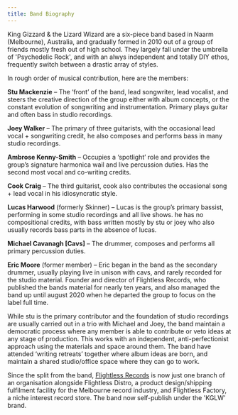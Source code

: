 ```yaml
---
title: Band Biography
---
```


King Gizzard & the Lizard Wizard are a six-piece band based in Naarm (Melbourne), Australia, and gradually formed in 2010 out of a group of friends mostly fresh out of high school. They largely fall under the umbrella of 'Psychedelic Rock', and with an alwys independent and totally DIY ethos, frequently switch between a drastic array of styles.

In rough order of musical contribution, here are the members:

**Stu Mackenzie** – The ‘front’ of the band, lead songwriter, lead vocalist, and steers the creative direction of the group either with album concepts, or the constant evolution of songwriting and instrumentation. Primary plays guitar and often bass in studio recordings.

**Joey Walker** – The primary of three guitarists, with the occasional lead vocal + songwriting credit, he also composes and performs bass in many studio recordings.

**Ambrose Kenny-Smith** – Occupies a ‘spotlight’ role and provides the group’s signature harmonica wail and live percussion duties. Has the second most vocal and co-writing credits.

**Cook Craig** – The third guitarist, cook also contributes the occasional song + lead vocal in his idiosyncratic style.

**Lucas Harwood** (formerly Skinner) – Lucas is the group’s primary bassist, performing in some studio recordings and all live shows. he has no compositional credits, with bass written mostly by stu or joey who also usually records bass parts in the absence of lucas.

**Michael Cavanagh \[Cavs\]** – The drummer, composes and performs all primary percussion duties.

**Eric Moore** (former member) – Eric began in the band as the secondary drummer, usually playing live in unison with cavs, and rarely recorded for the studio material. Founder and director of Flightless Records, who published the bands material for nearly ten years, and also managed the band up until august 2020 when he departed the group to focus on the label full time.

While stu is the primary contributor and the foundation of studio recordings are usually carried out in a trio with Michael and Joey, the band maintain a democratic process where any member is able to contribute or veto ideas at any stage of production. This works with an independent, anti-perfectionist approach using the materials and space around them. The band have attended ‘writing retreats’ together where album ideas are born, and maintain a shared studio/office space where they can go to work.

Since the split from the band, [Flightless Records](https://flightlessrecords.com/) is now just one branch of an organisation alongside Flightless Distro, a product design/shipping fulfilment facility for the Melbourne record industry, and Flightless Factory, a niche interest record store. The band now self-publish under the 'KGLW' brand.
